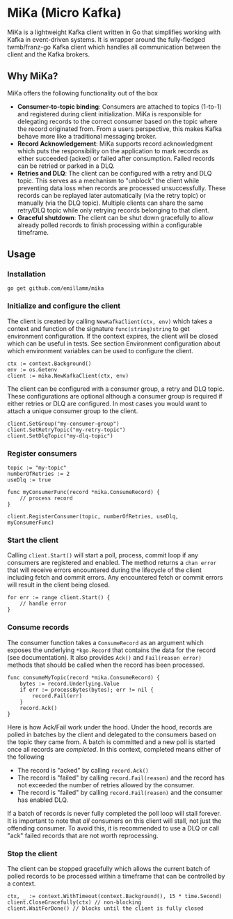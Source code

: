 # MiKa (Micro Kafka)

MiKa is a lightweight Kafka client written in Go that simplifies working with Kafka in event-driven systems. It is wrapper around the fully-fledged twmb/franz-go Kafka client which handles all communication between the client and the Kafka brokers.

## Why MiKa?
MiKa offers the following functionality out of the box
* **Consumer-to-topic binding**: Consumers are attached to topics (1-to-1) and registered during client initialization. MiKa is responsible for delegating records to the correct consumer based on the topic where the record originated from. From a users perspective, this makes Kafka behave more like a traditional messaging broker.
* **Record Acknowledgement**: MiKa supports record acknowledgment which puts the responsibility on the application to mark records as either succeeded (acked) or failed after consumption. Failed records can be retried or parked in a DLQ.
* **Retries and DLQ**: The client can be configured with a retry and DLQ topic. This serves as a mechanism to "unblock" the client while preventing data loss when records are processed unsuccessfully. These records can be replayed later automatically (via the retry topic) or manually (via the DLQ topic). Multiple clients can share the same retry/DLQ topic while only retrying records belonging to that client.
* **Graceful shutdown**: The client can be shut down gracefully to allow already polled records to finish processing within a configurable timeframe.

## Usage
### Installation
```
go get github.com/emillamm/mika
```

### Initialize and configure the client
The client is created by calling `NewKafkaClient(ctx, env)` which takes a context and function of the signature `func(string)string` to get environment configuration. If the context expires, the client will be closed which can be useful in tests. See section Environment configuration about which environment variables can be used to configure the client. 

```
ctx := context.Background()
env := os.Getenv
client := mika.NewKafkaClient(ctx, env)
```

The client can be configured with a consumer group, a retry and DLQ topic. These configurations are optional although a consumer group is required if either retries or DLQ are configured. In most cases you would want to attach a unique consumer group to the client.

```
client.SetGroup("my-consumer-group")
client.SetRetryTopic("my-retry-topic")
client.SetDlqTopic("my-dlq-topic")
```

### Register consumers
```
topic := "my-topic"
numberOfRetries := 2
useDlq := true

func myConsumerFunc(record *mika.ConsumeRecord) {
    // process record
}

client.RegisterConsumer(topic, numberOfRetries, useDlq, myConsumerFunc)
```

### Start the client

Calling `client.Start()` will start a poll, process, commit loop if any consumers are registered and enabled. The method returns a `chan error` that will receive errors encountered during the lifecycle of the client including fetch and commit errors. Any encountered fetch or commit errors will result in the client being closed.

```
for err := range client.Start() {
    // handle error
}
```

### Consume records
The consumer function takes a `ConsumeRecord` as an argument which exposes the underlying `*kgo.Record` that contains the data for the record (see documentation). It also provides `Ack()` and `Fail(reason error)` methods that should be called when the record has been processed.

```
func consumeMyTopic(record *mika.ConsumeRecord) {
    bytes := record.Underlying.Value
    if err := processBytes(bytes); err != nil {
        record.Fail(err)
    }
    record.Ack()
}
```

Here is how Ack/Fail work under the hood.
Under the hood, records are polled in batches by the client and delegated to the consumers based on the topic they came from. A batch is committed and a new poll is started once all records are *completed*. In this context, completed means either of the following

* The record is "acked" by calling `record.Ack()`
* The record is "failed" by calling `record.Fail(reason)` and the record has not exceeded the number of retries allowed by the consumer.
* The record is "failed" by calling `record.Fail(reason)` and the consumer has enabled DLQ.

If a batch of records is never fully completed the poll loop will stall forever. It is important to note that *all* consumers on this client will stall, not just the offending consumer. To avoid this, it is recommended to use a DLQ or call "ack" failed records that are not worth reprocessing. 

### Stop the client
The client can be stopped gracefully which allows the current batch of polled records to be processed within a timeframe that can be controlled by a context.
```
ctx, _ := context.WithTimeout(context.Background(), 15 * time.Second)
client.CloseGracefully(ctx) // non-blocking
client.WaitForDone() // blocks until the client is fully closed
```
